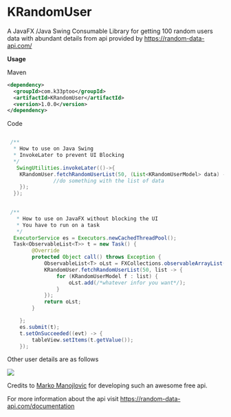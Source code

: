 # KRandomUser
A JavaFX /Java Swing Consumable Library for getting 100 random users data with abundant details from api provided by https://random-data-api.com/

**Usage** 

Maven

``` xml
<dependency>
  <groupId>com.k33ptoo</groupId>
  <artifactId>KRandomUser</artifactId>
  <version>1.0.0</version>
</dependency>

```

Code

``` java

 /**
  * How to use on Java Swing
  * InvokeLater to prevent UI Blocking
  */
   SwingUtilities.invokeLater(()->{
    KRandomUser.fetchRandomUserList(50, (List<KRandomUserModel> data) -> {
               //do something with the list of data
    });            
  });    
  

 /**
   * How to use on JavaFX without blocking the UI
   * You have to run on a task
   */
  ExecutorService es = Executors.newCachedThreadPool();
  Task<ObservableList<T>> t = new Task() {
        @Override
        protected Object call() throws Exception {
            ObservableList<T> oLst = FXCollections.observableArrayList();
            KRandomUser.fetchRandomUserList(50, list -> {
                for (KRandomUserModel f : list) {
                    oLst.add(/*whatever infor you want*/);
                }
            });
            return oLst;
        }

    };
    es.submit(t);
    t.setOnSucceeded((evt) -> {
        tableView.setItems(t.getValue());
    });


```
Other user details are as follows

![](https://github.com/k33ptoo/KRandomUser/blob/main/getMore.png)

Credits to [Marko Manojlovic](https://github.com/thecookieorg) for developing such an awesome free api.

For more information about the api visit https://random-data-api.com/documentation
